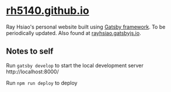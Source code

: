 # [rh5140.github.io](https://rh5140.github.io/)
Ray Hsiao's personal website built using [Gatsby framework](https://www.gatsbyjs.com/). To be periodically updated. Also found at [rayhsiao.gatsbyjs.io](https://rayhsiao.gatsbyjs.io).

## Notes to self
Run `gatsby develop` to start the local development server http://localhost:8000/

Run `npm run deploy` to deploy
